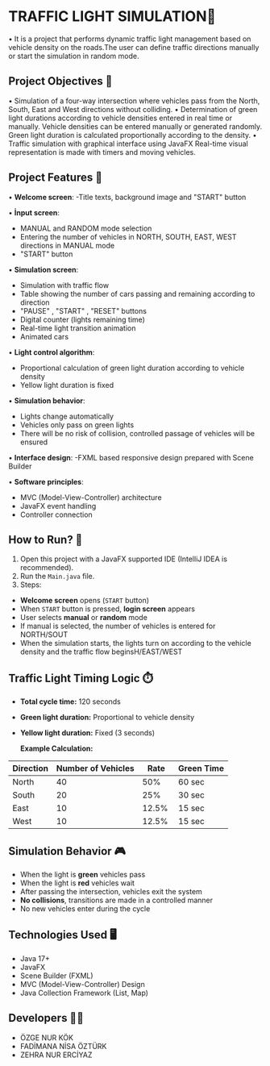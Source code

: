 # TRAFFIC LIGHT SIMULATION🚦
• It is a project that performs dynamic traffic light management based on vehicle density on the roads.The user can define traffic directions manually or start the simulation in random mode.

## Project Objectives 🎯
• Simulation of a four-way intersection where vehicles pass from the North, South, East and West directions without colliding.
• Determination of green light durations according to vehicle densities entered in real time or manually. Vehicle densities can be entered manually or generated randomly. Green light duration is calculated proportionally according to the density.
• Traffic simulation with graphical interface using JavaFX Real-time visual representation is made with timers and moving vehicles.

## Project Features 🧩
• **Welcome screen**:
  -Title texts, background image and "START" button 
  
• **İnput screen**:
  - MANUAL and RANDOM mode selection
  - Entering the number of vehicles in NORTH, SOUTH, EAST, WEST directions in MANUAL mode
  - "START" button
   
• **Simulation screen**:
  - Simulation with traffic flow
  - Table showing the number of cars passing and remaining according to direction
  - "PAUSE" , "START" , "RESET" buttons
  - Digital counter (lights remaining time)
  - Real-time light transition animation
  - Animated cars
   
• **Light control algorithm**:
  - Proportional calculation of green light duration according to vehicle density
  - Yellow light duration is fixed
   
• **Simulation behavior**:
  - Lights change automatically
  - Vehicles only pass on green lights
  - There will be no risk of collision, controlled passage of vehicles will be ensured
   
• **Interface design**:
  -FXML based responsive design prepared with Scene Builder
  
• **Software principles**:
  - MVC (Model-View-Controller) architecture
  - JavaFX event handling
  - Controller connection

## How to Run? 🚀
1. Open this project with a JavaFX supported IDE (IntelliJ IDEA is recommended).
2. Run the `Main.java` file.
3. Steps:
 - **Welcome screen** opens (`START` button)
 - When `START` button is pressed, **login screen** appears
 - User selects **manual** or **random** mode
 - If manual is selected, the number of vehicles is entered for NORTH/SOUT
 - When the simulation starts, the lights turn on according to the vehicle density and the traffic flow beginsH/EAST/WEST

 ## Traffic Light Timing Logic ⏱️

 - **Total cycle time:** 120 seconds
 - **Green light duration:** Proportional to vehicle density
 - **Yellow light duration:** Fixed (3 seconds)

   **Example Calculation:**

| Direction | Number of Vehicles | Rate   | Green Time |
|-----------|--------------------|--------|------------|
| North     | 40                 | 50%    | 60 sec     |
| South     | 20                 | 25%    | 30 sec     |
| East      | 10                 | 12.5%  ​​| 15 sec     |
| West      | 10                 | 12.5% ​​ | 15 sec     |


## Simulation Behavior 🎮
- When the light is **green** vehicles pass
- When the light is **red** vehicles wait
- After passing the intersection, vehicles exit the system
- **No collisions**, transitions are made in a controlled manner
- No new vehicles enter during the cycle

## Technologies Used 🖥️
  - Java 17+
  - JavaFX
  - Scene Builder (FXML)
  - MVC (Model-View-Controller) Design
  - Java Collection Framework (List, Map)

## Developers 🙋‍♂️
  - ÖZGE NUR KÖK
  - FADİMANA NİSA ÖZTÜRK
  - ZEHRA NUR ERCİYAZ 










